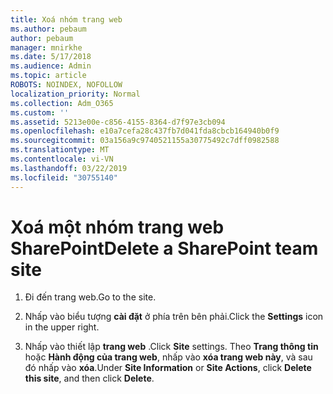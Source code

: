 ```yaml
---
title: Xoá nhóm trang web
ms.author: pebaum
author: pebaum
manager: mnirkhe
ms.date: 5/17/2018
ms.audience: Admin
ms.topic: article
ROBOTS: NOINDEX, NOFOLLOW
localization_priority: Normal
ms.collection: Adm_O365
ms.custom: ''
ms.assetid: 5213e00e-c856-4155-8364-d7f97e3cb094
ms.openlocfilehash: e10a7cefa28c437fb7d041fda8cbcb164940b0f9
ms.sourcegitcommit: 03a156a9c9740521155a30775492c7dff0982588
ms.translationtype: MT
ms.contentlocale: vi-VN
ms.lasthandoff: 03/22/2019
ms.locfileid: "30755140"
---
```

# <a name="delete-a-sharepoint-team-site"></a><span data-ttu-id="70122-102">Xoá một nhóm trang web SharePoint</span><span class="sxs-lookup"><span data-stu-id="70122-102">Delete a SharePoint team site</span></span>

1. <span data-ttu-id="70122-103">Đi đến trang web.</span><span class="sxs-lookup"><span data-stu-id="70122-103">Go to the site.</span></span>
    
2. <span data-ttu-id="70122-104">Nhấp vào biểu tượng **cài đặt** ở phía trên bên phải.</span><span class="sxs-lookup"><span data-stu-id="70122-104">Click the **Settings** icon in the upper right.</span></span> 
    
3. <span data-ttu-id="70122-105">Nhấp vào thiết lập **trang web** .</span><span class="sxs-lookup"><span data-stu-id="70122-105">Click **Site** settings.</span></span> <span data-ttu-id="70122-106">Theo **Trang thông tin** hoặc **Hành động của trang web**, nhấp vào **xóa trang web này**, và sau đó nhấp vào **xóa**.</span><span class="sxs-lookup"><span data-stu-id="70122-106">Under **Site Information** or **Site Actions**, click **Delete this site**, and then click **Delete**.</span></span>
    

